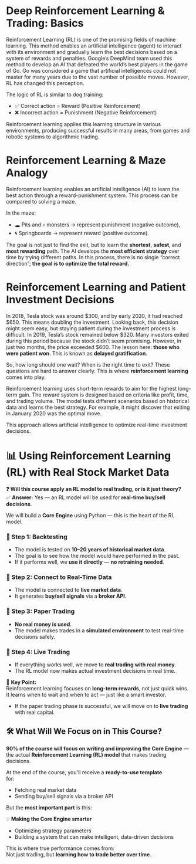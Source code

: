# Deep Reinforcement Learning & Trading: Basics

Reinforcement Learning (RL) is one of the promising fields of machine learning. This method enables an artificial intelligence (agent) to interact with its environment and gradually learn the best decisions based on a system of rewards and penalties.
Google’s DeepMind team used this method to develop an AI that defeated the world’s best players in the game of Go. Go was considered a game that artificial intelligences could not master for many years due to the vast number of possible moves. However, RL has changed this perception.

The logic of RL is similar to dog training:
- ✅ Correct action = Reward (Positive Reinforcement)
- ❌ Incorrect action = Punishment (Negative Reinforcement)

Reinforcement learning applies this learning structure in various environments, producing successful results in many areas, from games and robotic systems to algorithmic trading.

# Reinforcement Learning & Maze Analogy

Reinforcement learning enables an artificial intelligence (AI) to learn the best action through a reward-punishment system. This process can be compared to solving a maze.

In the maze:
- 🕳️ Pits and 💀 monsters → represent punishment (negative outcome),
- 🌀 Springboards → represent reward (positive outcome).

The goal is not just to find the exit, but to learn the **shortest**, **safest**, and **most rewarding** path. The AI develops the **most efficient strategy** over time by trying different paths. In this process, there is no single “correct direction”; **the goal is to optimize the total reward.**

# Reinforcement Learning and Patient Investment Decisions

In 2018, Tesla stock was around $300, and by early 2020, it had reached $650. This means doubling the investment. Looking back, this decision might seem easy, but staying patient during the investment process is difficult. In 2019, Tesla’s stock remained below $320. Many investors exited during this period because the stock didn’t seem promising. However, in just two months, the price exceeded $600. The lesson here: **those who were patient won**. This is known as **delayed gratification**.

So, how long should one wait? When is the right time to exit? These questions are hard to answer clearly. This is where **reinforcement learning** comes into play.

Reinforcement learning uses short-term rewards to aim for the highest long-term gain. The reward system is designed based on criteria like profit, time, and trading volume. The model tests different scenarios based on historical data and learns the best strategy. For example, it might discover that exiting in January 2020 was the optimal move.

This approach allows artificial intelligence to optimize real-time investment decisions.

# 📊 Using Reinforcement Learning (RL) with Real Stock Market Data

**❓ Will this course apply an RL model to real trading, or is it just theory?**  
✅ **Answer:** Yes — an RL model will be used for **real-time buy/sell decisions**.

We will build a **Core Engine** using Python — this is the heart of the RL model.

### 🔗 Step 1: Backtesting
-  The model is tested on **10–20 years of historical market data**.
-  The goal is to see how the model would have performed in the past.
-  If it performs well, we **use it directly** — **no retraining needed**.

### 🔗 Step 2: Connect to Real-Time Data
-  The model is connected to **live market data**.
-  It generates **buy/sell signals** via a **broker API**.

### 🔗 Step 3: Paper Trading
-  **No real money is used**.
-  The model makes trades in a **simulated environment** to test real-time decisions safely.
   
### 🔗 Step 4: Live Trading
- If everything works well, we move to **real trading with real money**.
- The RL model now makes actual investment decisions in real time.


📌 **Key Point:**  
Reinforcement learning focuses on **long-term rewards**, not just quick wins.  
It learns when to wait and when to act — just like a smart investor.

- If the paper trading phase is successful, we will move on to **live trading** with real capital.

## 🛠️ What Will We Focus on in This Course?

**90% of the course will focus on writing and improving the Core Engine** — the actual **Reinforcement Learning (RL) model** that makes trading decisions.

At the end of the course, you'll receive a **ready-to-use template**  
for:
-  Fetching real market data  
-  Sending buy/sell signals via a broker API

But the **most important part** is this:

💡 **Making the Core Engine smarter**
-  Optimizing strategy parameters  
-  Building a system that can make intelligent, data-driven decisions

This is where true performance comes from:  
Not just trading, but **learning how to trade better over time**.




